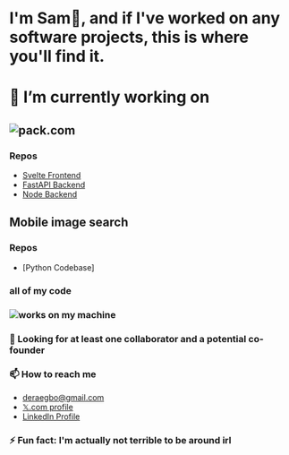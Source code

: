 # I'm Sam👋, and if I've worked on any software projects, this is where you'll find it.


<!--
<img src="https://drive.google.com/thumbnail?id=1Iljo3gxRFCgzpcZPQ6DI_JOFiCChb9LQ" alt="" width="721.7px" height="236.3px">
-->
# 🔭 I’m currently working on
## ![pack.com](https://drive.google.com/thumbnail?id=1O8f-bHOIdKoaQpsimfiZXS2MydJXYs8u)
  ### Repos
  - [Svelte Frontend](https://github.com/samordera/pack.com-frontend.svelte.js)
  - [FastAPI Backend](https://github.com/samordera/pack.com-frontend.svelte.js)
  - [Node Backend](https://github.com/samordera/pack.com-frontend.svelte.js)

## Mobile image search
  ### Repos
  - [Python Codebase]

### all of my code
### ![works on my machine](https://drive.google.com/thumbnail?id=1S2TLFA1ntxWQDg5En7VMOXuSVEp4twyR) 

### 🤔 Looking for at least one collaborator and a potential co-founder

### 📫 How to reach me
- deraegbo@gmail.com
- [𝕏.com profile](https://www.x.com/samordera)
- [LinkedIn Profile](https://linkedin.com/in/sam-egbo-6b202927a)

### ⚡ Fun fact: I'm actually not terrible to be around irl
